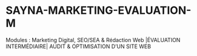 # SAYNA-MARKETING-EVALUATION-M
Modules : Marketing Digital, SEO/SEA &amp; Rédaction Web 
|ÉVALUATION INTERMÉDIAIRE| AUDIT &amp; OPTIMISATION D’UN SITE WEB
